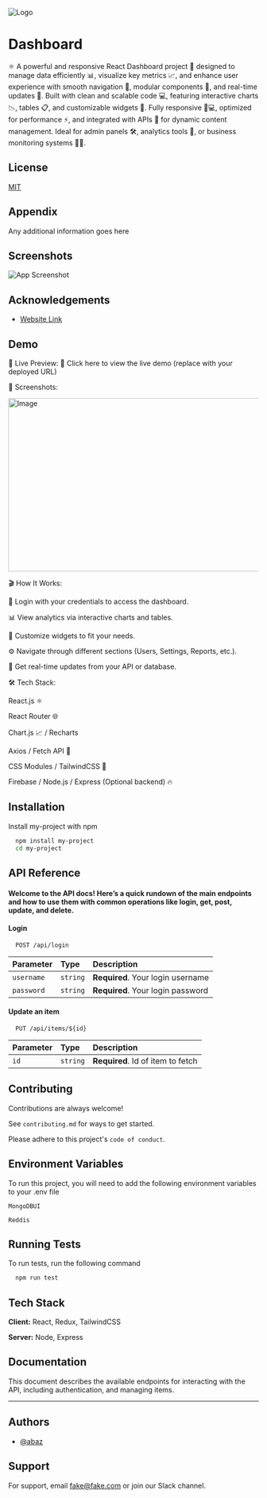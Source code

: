 
![Logo](https://dev-to-uploads.s3.amazonaws.com/uploads/articles/th5xamgrr6se0x5ro4g6.png)


# Dashboard

⚛️ A powerful and responsive React Dashboard project 🚀 designed to manage data efficiently 📊, visualize key metrics 📈, and enhance user experience with smooth navigation 🧭, modular components 🧩, and real-time updates 🔄. Built with clean and scalable code 💻, featuring interactive charts 📉, tables 📋, and customizable widgets 🧱. Fully responsive 📱💻, optimized for performance ⚡, and integrated with APIs 🔌 for dynamic content management. Ideal for admin panels 🛠️, analytics tools 📡, or business monitoring systems 🧠📍.



## License

[MIT](https://choosealicense.com/licenses/mit/)


## Appendix

Any additional information goes here


## Screenshots

![App Screenshot](https://via.placeholder.com/468x300?text=App+Screenshot+Here)


## Acknowledgements

 - [Website Link](https://awesomeopensource.com/project/elangosundar/awesome-README-templates)



## Demo

👀 Live Preview:
🔗 Click here to view the live demo
 (replace with your deployed URL)

📸 Screenshots:

<img width="1365" height="349" alt="Image" src="https://github.com/user-attachments/assets/44a9993e-5634-4b69-be26-62c45847543a" />

🎬 How It Works:

🔐 Login with your credentials to access the dashboard.

📊 View analytics via interactive charts and tables.

🧱 Customize widgets to fit your needs.

⚙️ Navigate through different sections (Users, Settings, Reports, etc.).

🔄 Get real-time updates from your API or database.

🛠️ Tech Stack:

React.js ⚛️

React Router 🌐

Chart.js 📈 / Recharts

Axios / Fetch API 🔌

CSS Modules / TailwindCSS 💅

Firebase / Node.js / Express (Optional backend) 🔥



## Installation

Install my-project with npm

```bash
  npm install my-project
  cd my-project
```
    
## API Reference

#### Welcome to the API docs! Here’s a quick rundown of the main endpoints and how to use them with common operations like login, get, post, update, and delete.

#### Login

```http
  POST /api/login
```

| Parameter | Type     | Description                |
| :-------- | :------- | :------------------------- |
| `username` | `string` | **Required**. Your login username |
| `password` | `string` | **Required**. Your login password |

#### Update an item

```http
  PUT /api/items/${id}
```

| Parameter | Type     | Description                       |
| :-------- | :------- | :-------------------------------- |
| `id`      | `string` | **Required**. Id of item to fetch |



## Contributing

Contributions are always welcome!

See `contributing.md` for ways to get started.

Please adhere to this project's `code of conduct`.


## Environment Variables

To run this project, you will need to add the following environment variables to your .env file

`MongoDBUI`

`Reddis`


## Running Tests

To run tests, run the following command

```bash
  npm run test
```


## Tech Stack

**Client:** React, Redux, TailwindCSS

**Server:** Node, Express


## Documentation

This document describes the available endpoints for interacting with the API, including authentication, and managing items.

---

## Authors

- [@abaz](https://github.com/Abaz890)



## Support

For support, email fake@fake.com or join our Slack channel.

